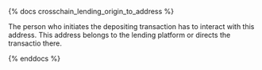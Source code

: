 {% docs crosschain_lending_origin_to_address %}

The person who initiates the depositing transaction has to interact with this address. This address belongs to the lending platform or directs the transactio there.  

{% enddocs %}